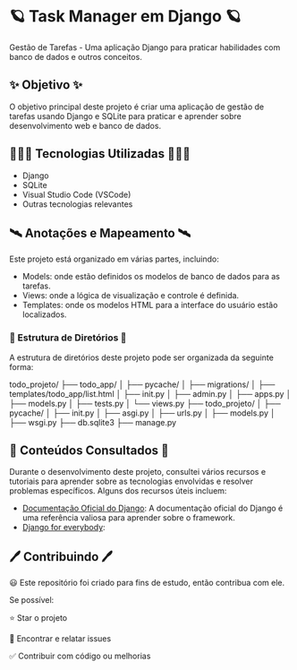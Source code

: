 # 🪐 Task Manager em Django 🪐

Gestão de Tarefas - Uma aplicação Django para praticar habilidades com banco de dados e outros conceitos.

## ✨ Objetivo ✨

O objetivo principal deste projeto é criar uma aplicação de gestão de tarefas usando Django e SQLite para praticar e aprender sobre desenvolvimento web e banco de dados.

## 👩🏽‍💻 Tecnologias Utilizadas 👩🏽‍💻

- Django
- SQLite
- Visual Studio Code (VSCode)
- Outras tecnologias relevantes

## 🛰 Anotações e Mapeamento 🛰 

Este projeto está organizado em várias partes, incluindo:

- Models: onde estão definidos os modelos de banco de dados para as tarefas.
- Views: onde a lógica de visualização e controle é definida.
- Templates: onde os modelos HTML para a interface do usuário estão localizados.


### 🌌 Estrutura de Diretórios 🌌

A estrutura de diretórios deste projeto pode ser organizada da seguinte forma:

todo_projeto/
├── todo_app/
│ ├── pycache/
│ ├── migrations/
│ ├── templates/todo_app/list.html
│ ├── init.py
│ ├── admin.py
│ ├── apps.py
│ ├── models.py
│ ├── tests.py
│ └── views.py
├── todo_projeto/
│ ├── pycache/
│ ├── init.py
│ ├── asgi.py
│ ├── urls.py
│ ├── models.py
│ ├── wsgi.py
├── db.sqlite3
├── manage.py

## 📑 Conteúdos Consultados 📑

Durante o desenvolvimento deste projeto, consultei vários recursos e tutoriais para aprender sobre as tecnologias envolvidas e resolver problemas específicos. Alguns dos recursos úteis incluem:

- [Documentação Oficial do Django](https://docs.djangoproject.com/): A documentação oficial do Django é uma referência valiosa para aprender sobre o framework.
- [Django for everybody](https://www.youtube.com/watch?v=o0XbHvKxw7Y):


## 🖊 Contribuindo 🖊

😃 Este repositório foi criado para fins de estudo, então contribua com ele.

Se possível:

⭐️ Star o projeto

🐛 Encontrar e relatar issues

✅ Contribuir com código ou melhorias

